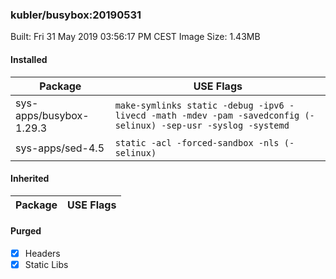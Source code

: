 ### kubler/busybox:20190531

Built: Fri 31 May 2019 03:56:17 PM CEST
Image Size: 1.43MB

#### Installed
Package | USE Flags
--------|----------
sys-apps/busybox-1.29.3 | `make-symlinks static -debug -ipv6 -livecd -math -mdev -pam -savedconfig (-selinux) -sep-usr -syslog -systemd`
sys-apps/sed-4.5 | `static -acl -forced-sandbox -nls (-selinux)`
#### Inherited
Package | USE Flags
--------|----------
#### Purged
- [x] Headers
- [x] Static Libs
